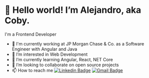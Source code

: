 # 👋 Hello world! I’m Alejandro, aka Coby. 
I'm a Frontend Developer
-  🔭 I'm currently working at JP Morgan Chase & Co. as a Software Engineer with Angular and Java
- 👀 I’m interested in Web Development
- 🌱 I’m currently learning Angular, React, NET Core
- 💞️ I’m looking to collaborate on open source projects
- 📫 How to reach me [![Linkedin Badge](https://img.shields.io/badge/-Coby-blue?style=flat&logo=Linkedin&logoColor=white&link=https://www.linkedin.com/in/alejandroxacosta/)](https://www.linkedin.com/in/alejandroxacosta/)
[![Gmail Badge](https://img.shields.io/badge/-acostaxalejandro-c14438?style=flat&logo=Gmail&logoColor=white&link=mailto:acostaxalejandro@gmail.com)](mailto:acostaxalejandro@gmail.com)


<!---
CobyBoy/CobyBoy is a ✨ special ✨ repository because its `README.md` (this file) appears on your GitHub profile.
You can click the Preview link to take a look at your changes.
--->
